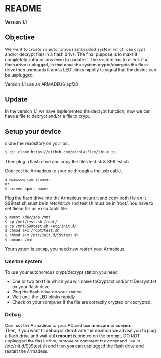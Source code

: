 # README

#### Version 1.1
## Objective
We want to create an autonomous embedded system which can crypt and/or decrypt files in a flash drive. The final purpose is to make it completely autonomous even to update it.
The system has to check if a flash drive is plugged, in that case the system crypts/decrypts the flash drive then unmounts it and a LED blinks rapidly to signal that the device can be unplugged.

Version 1.1 use an ARMADEUS apf28

## Update
In the version 1.1 we have implemented the decrypt function, now we can have a file to decrypt and/or a file to crypt.

## Setup your device

clone the repository on your pc:
```sh
$ git clone https://github.com/nicolas2lee/linux_tp 
```
Then plug a flash drive and copy the files test.sh & S99test.sh

Connect the Armadeus to your pc through a the usb cable. 
```sh
$ minicom <port-name>
or 
$ screen <port-name>
```
Plug the flash drive into the Armadeus mount it and copy both file on it. S99test.sh must be in /etc/init.d/ and test.sh must be in /root/. You have to set these file as executable file.

```sh
$ mount /dev/sda /mnt
$ cp /mnt/test.sh /root/
$ cp /mnt/S99test.sh /etc/init.d/
$ chmod a+x /root/test.sh
$ chmod a+x /etc/init.d/S99test.sh
$ umount /mnt 
```
Your system is set up, you need now restart your Armadeus. 
### Use the system
To use your autonomous crypt/decrypt station you need:
* One or two text file which you will name toCrypt.txt and/or toDecrypt.txt on your flash drive
* Plug the flash drive on your station
* Wait until the LED blinks rapidly
* Check on your computer if the file are correctly crypted or decrypted.

### Debug
Connect the Armadeus to your PC and use **minicom** or **screen**.\
Then, if you want to debug or deactivate the deamon we advise you to plug a flash drive and wait util **umount** is printed on the prompt. DO NOT unplugged the flash drive, remove or comment the command line in /etc/init.d/S99test.sh and then you can unplugged the flash drive and restart the Armadeus.
